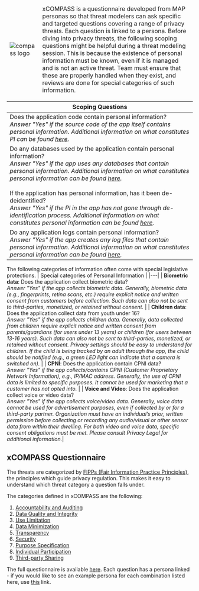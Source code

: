 <table>
<thead>
  <tr style="width:40%">
    <td><img src="../figures/compass-logo-png.png" alt="compass logo"></td>
    <td>xCOMPASS is a questionnaire developed from MAP personas so that threat modelers can ask specific and targeted questions covering a range of privacy threats. Each question is linked to a persona. Before diving into privacy threats, the following scoping questions might be helpful during a threat modeling session. This is because the existence of personal information must be known, even if it is managed and is not an active threat. Team must ensure that these are properly handled when they exist, and reviews are done for special categories of such information.</td>
  </tr>
</thead>
</table>

| Scoping Questions | 
|---|
| Does the  application code contain personal information? <br /> *Answer "Yes" if the source code of the app itself contains personal information. Additional information on what constitutes PI can be found [here](https://en.wikipedia.org/wiki/Personal_data).*|
| Do any  databases used by the application contain personal information? <br /> *Answer "Yes" if the app uses any databases that contain personal information. Additional information on what constitutes personal information can be found [here](https://en.wikipedia.org/wiki/Personal_data).* <br /><br /> If the  application has personal information, has it been de-deidentified? <br /> *Answer "Yes" if the PI in the app has not gone through de-identification process. Additional information on what constitutes personal information can be found [here](https://en.wikipedia.org/wiki/Personal_data).* |
| Do any application logs contain personal information? <br /> *Answer "Yes" if the app creates any log files that contain personal information. Additional information on what constitutes personal information can be found [here](https://en.wikipedia.org/wiki/Personal_data).* |

The following categories of information often come with special legislative protections.
| Special categories of Personal Information | 
|---|
| **Biometric   data**: Does the application collect biometric data? <br /> *Answer "Yes" if the app collects biometric data. Generally, biometric data (e.g., fingerprints, retina scans, etc.) require explicit notice and written consent from customers before collection. Such data can also not be sent to third-parties, monetized, or retained without consent.* |
| **Children   data**: Does the application collect data from youth under 16? <br /> *Answer "Yes" if the app collects children data. Generally, data collected from children require explicit notice and written consent from parents/guardians (for users under 13 years) or children (for users between 13-16 years). Such data can also not be sent to third-parties, monetized, or retained without consent. Privacy settings should be easy to understand for children. If the child is being tracked by an adult through the app, the child should be notified (e.g., a green LED light can indicate that a camera is switched on).* |
| **CPNI**: Does the application contain CPNI data? <br /> *Answer "Yes" if the app collects/contains CPNI (Customer Proprietary Network Information), e.g., IP/MAC address. Generally, the use of CPNI data is limited to specific purposes. It cannot be used for marketing that a customer has not opted into.* |
| **Voice and Video**: Does the application collect voice or video data? <br /> *Answer "Yes" if the app collects voice/video data. Generally, voice data cannot be used for advertisement purposes, even if collected by or for a third-party partner. Organization must have an individual’s prior, written permission before collecting or recording any audio/visual or other sensor data from within their dwelling. For both video and voice data, specific consent obligations must be met. Please consult Privacy Legal for additional information.*|

<h2> xCOMPASS Questionnaire </h2>
The threats are categorized by <a href="https://www.fpc.gov/resources/fipps/">FIPPs (Fair Information Practice Principles)</a>, the principles which guide privacy regulation. This makes it easy to understand which threat category a question falls under. 

The categories defined in xCOMPASS are the following:

1. <a href="xCOMPASS.md#-accountability-and-auditing-">Accountability and Auditing</a>
2. <a href="xCOMPASS.md#-data-quality-and-integrity">Data Quality and Integrity</a>
3. <a href="xCOMPASS.md#use-limitation">Use Limitation</a>
4. <a href="xCOMPASS.md#data-minimization">Data Minimization</a>
5. <a href="xCOMPASS.md#transparency">Transparency</a>
6. <a href="xCOMPASS.md#security">Security</a>
7. <a href="xCOMPASS.md#purpose-specification">Purpose Specification</a>
8. <a href="xCOMPASS.md#individual-participation">Individual Participation</a>
9. <a href="xCOMPASS.md#third-party-sharing">Third-party Sharing</a>

The full questionnaire is available <a href="xCOMPASS.md"> here</a>. Each question has a persona linked - if you would like to see an example persona for each combination listed here, use <a href="personas.md">this</a> link.
